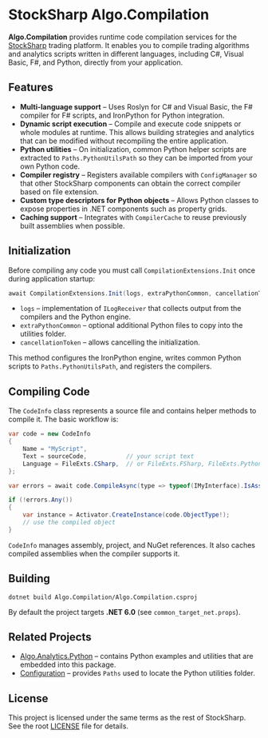# StockSharp Algo.Compilation

**Algo.Compilation** provides runtime code compilation services for the [StockSharp](../README.md) trading platform. It enables you to compile trading algorithms and analytics scripts written in different languages, including C#, Visual Basic, F#, and Python, directly from your application.

## Features

- **Multi-language support** – Uses Roslyn for C# and Visual Basic, the F# compiler for F# scripts, and IronPython for Python integration.
- **Dynamic script execution** – Compile and execute code snippets or whole modules at runtime. This allows building strategies and analytics that can be modified without recompiling the entire application.
- **Python utilities** – On initialization, common Python helper scripts are extracted to `Paths.PythonUtilsPath` so they can be imported from your own Python code.
- **Compiler registry** – Registers available compilers with `ConfigManager` so that other StockSharp components can obtain the correct compiler based on file extension.
- **Custom type descriptors for Python objects** – Allows Python classes to expose properties in .NET components such as property grids.
- **Caching support** – Integrates with `CompilerCache` to reuse previously built assemblies when possible.

## Initialization

Before compiling any code you must call `CompilationExtensions.Init` once during application startup:

```csharp
await CompilationExtensions.Init(logs, extraPythonCommon, cancellationToken);
```

- `logs` – implementation of `ILogReceiver` that collects output from the compilers and the Python engine.
- `extraPythonCommon` – optional additional Python files to copy into the utilities folder.
- `cancellationToken` – allows cancelling the initialization.

This method configures the IronPython engine, writes common Python scripts to `Paths.PythonUtilsPath`, and registers the compilers.

## Compiling Code

The `CodeInfo` class represents a source file and contains helper methods to compile it. The basic workflow is:

```csharp
var code = new CodeInfo
{
    Name = "MyScript",
    Text = sourceCode,           // your script text
    Language = FileExts.CSharp,  // or FileExts.FSharp, FileExts.Python, ...
};

var errors = await code.CompileAsync(type => typeof(IMyInterface).IsAssignableFrom(type), null, CancellationToken.None);

if (!errors.Any())
{
    var instance = Activator.CreateInstance(code.ObjectType!);
    // use the compiled object
}
```

`CodeInfo` manages assembly, project, and NuGet references. It also caches compiled assemblies when the compiler supports it.

## Building

```
dotnet build Algo.Compilation/Algo.Compilation.csproj
```

By default the project targets **.NET 6.0** (see `common_target_net.props`).

## Related Projects

- [Algo.Analytics.Python](../Algo.Analytics.Python) – contains Python examples and utilities that are embedded into this package.
- [Configuration](../Configuration) – provides `Paths` used to locate the Python utilities folder.

## License

This project is licensed under the same terms as the rest of StockSharp. See the root [LICENSE](../LICENSE) file for details.

